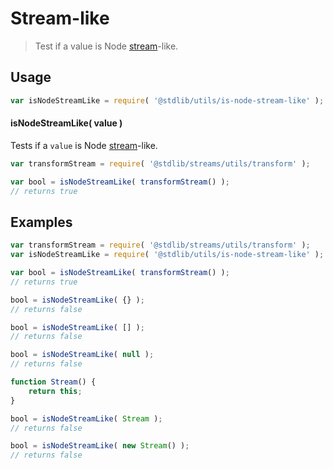 # Stream-like

> Test if a value is Node [stream][nodejs-stream]-like.

<section class="usage">

## Usage

``` javascript
var isNodeStreamLike = require( '@stdlib/utils/is-node-stream-like' );
```

#### isNodeStreamLike( value )

Tests if a `value` is Node [stream][nodejs-stream]-like.

``` javascript
var transformStream = require( '@stdlib/streams/utils/transform' );

var bool = isNodeStreamLike( transformStream() );
// returns true
```

</section>

<!-- /.usage -->

<section class="notes">

</section>

<!-- /.notes -->

<section class="examples">

## Examples

``` javascript
var transformStream = require( '@stdlib/streams/utils/transform' );
var isNodeStreamLike = require( '@stdlib/utils/is-node-stream-like' );

var bool = isNodeStreamLike( transformStream() );
// returns true

bool = isNodeStreamLike( {} );
// returns false

bool = isNodeStreamLike( [] );
// returns false

bool = isNodeStreamLike( null );
// returns false

function Stream() {
    return this;
}

bool = isNodeStreamLike( Stream );
// returns false

bool = isNodeStreamLike( new Stream() );
// returns false
```

</section>

<!-- /.examples -->

<section class="links">

[nodejs-stream]: https://nodejs.org/api/stream.html

</section>

<!-- /.links -->
